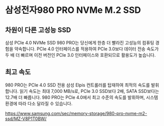 # 삼성전자980 PRO NVMe M.2 SSD

## 차원이 다른 고성능 SSD

삼성 PCIe 4.0 NVMe SSD 980 PRO는 당신에게 한층 더 빨라진 고성능의 컴퓨팅 경험을 약속합니다. PCIe 4.0 인터페이스를
적용하여 PCIe 3.0보다 데이터 전송 속도가 두 배 더 빠르며 이전 버전인 PCIe 3.0 인터페이스와 호환되므로 활용도가 높습니다.

## 최고 속도

980 PRO는 PCIe 4.0 SSD 전용 삼성 Elpis 컨트롤러를 탑재하여 최적의 속도를 발휘합니다. 읽기 속도는 최대 7,000 MB/s로, PCIe 3.0 SSD보다 2배, SATA SSD보다는 12.7배 더 빠릅니다. 980 PRO는 PCIe 4.0에서 최고 수준의 속도를 발휘하며, 시스템 환경에 따라 다소 달라질 수 있습니다.

<https://www.samsung.com/sec/memory-storage/980-pro-nvme-m2-ssd/MZ-V8P1T0BW/>
